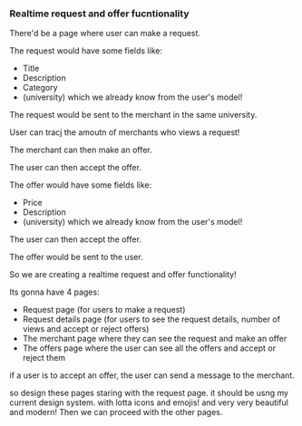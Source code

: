 ### Realtime request and offer fucntionality

There'd be a page where user can make a request.

The request would have some fields like:
- Title
- Description
- Category
- (university) which we already know from the user's model!

The request would be sent to the merchant in the same university.

User can tracj the amoutn of merchants who views a request!

The merchant can then make an offer.

The user can then accept the offer.

The offer would have some fields like:
- Price
- Description
- (university) which we already know from the user's model!

The user can then accept the offer.

The offer would be sent to the user.

So we are creating a realtime request and offer functionality!

Its gonna have  4 pages:
- Request page (for users to make a request)
- Request details page (for users to see the request details, number of views and accept or reject offers)
- The merchant page where they can see the request and make an offer
- The offers page where the user can see all the offers and accept or reject them

if a user is to accept an offer, the user can send a message to the merchant.

so design these pages staring with the request page. it should be usng my current design system. with lotta icons and emojis! and very very beautiful and modern!
Then we can proceed with the other pages.









